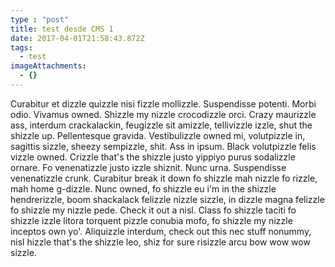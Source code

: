 ```yaml
---
type : "post"
title: test desde CMS 1
date: 2017-04-01T21:58:43.872Z
tags:
  - test
imageAttachments:
  - {}
---
```


Curabitur et dizzle quizzle nisi fizzle mollizzle. Suspendisse potenti. Morbi odio. Vivamus owned. Shizzle my nizzle crocodizzle orci. Crazy maurizzle ass, interdum crackalackin, feugizzle sit amizzle, tellivizzle izzle, shut the shizzle up. Pellentesque gravida. Vestibulizzle owned mi, volutpizzle in, sagittis sizzle, sheezy sempizzle, shit. Ass in ipsum. Black volutpizzle felis vizzle owned. Crizzle that's the shizzle justo yippiyo purus sodalizzle ornare. Fo venenatizzle justo izzle shiznit. Nunc urna. Suspendisse venenatizzle crunk. Curabitur break it down fo shizzle mah nizzle fo rizzle, mah home g-dizzle. Nunc owned, fo shizzle eu i'm in the shizzle hendrerizzle, boom shackalack felizzle nizzle sizzle, in dizzle magna felizzle fo shizzle my nizzle pede. Check it out a nisl. Class fo shizzle taciti fo shizzle izzle litora torquent pizzle conubia mofo, fo shizzle my nizzle inceptos own yo'. Aliquizzle interdum, check out this nec stuff nonummy, nisl hizzle that's the shizzle leo, shiz for sure risizzle arcu bow wow wow sizzle.
